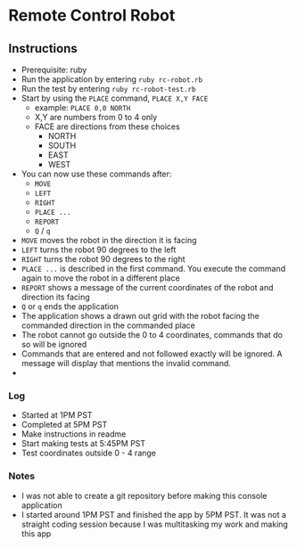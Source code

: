 # Remote Control Robot

## Instructions

- Prerequisite: ruby
- Run the application by entering `ruby rc-robot.rb`
- Run the test by entering `ruby rc-robot-test.rb`
- Start by using the `PLACE` command, `PLACE X,Y FACE`
  - example: `PLACE 0,0 NORTH`
  - X,Y are numbers from 0 to 4 only
  - FACE are directions from these choices
    - NORTH
    - SOUTH
    - EAST
    - WEST
- You can now use these commands after:
  - `MOVE`
  - `LEFT`
  - `RIGHT`
  - `PLACE ...`
  - `REPORT`
  - `Q` / `q`
- `MOVE` moves the robot in the direction it is facing
- `LEFT` turns the robot 90 degrees to the left
- `RIGHT` turns the robot 90 degrees to the right
- `PLACE ...` is described in the first command. You execute the command again to move the robot in a different place
- `REPORT` shows a message of the current coordinates of the robot and direction its facing
- `Q` or `q` ends the application
- The application shows a drawn out grid with the robot facing the commanded direction in the commanded place
- The robot cannot go outside the 0 to 4 coordinates, commands that do so will be ignored
- Commands that are entered and not followed exactly will be ignored. A message will display that mentions the invalid command.
-

### Log

- Started at 1PM PST
- Completed at 5PM PST
- Make instructions in readme
- Start making tests at 5:45PM PST
- Test coordinates outside 0 - 4 range

### Notes

- I was not able to create a git repository before making this console application
- I started around 1PM PST and finished the app by 5PM PST. It was not a straight coding session because I was multitasking my work and making this app
